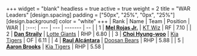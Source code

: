 +++
widget = "blank"
headless = true
active = true
weight = 2
title = "WAR Leaders"
[design.spacing]
padding = ["50px", "25%", "0px", "25%"]
[design.background]
color = "white"
+++
| Rank | Name | Team | Position | WAR |
| :---: | --- | --- | ------- | -- |
| 1 | [**Mel Rojas Jr.**](/players/11380) | [KT Wiz](/teams/KTWiz) | RF | 7.10 |
| 2 | [**Dan Straily**](/players/13648) | [Lotte Giants](/teams/LotteGiants) | RHP | 6.80 |
| 3 | [**Choi Hyung-woo**](/players/1349) | [Kia Tigers](/teams/KiaTigers) | OF | 6.11 |
| 4 | [**Raul Alcántara**](/players/12997) | [Doosan Bears](/teams/DoosanBears) | RHP | 5.88 |
| 5 | [**Aaron Brooks**](/players/13760) | [Kia Tigers](/teams/KiaTigers) | RHP | 5.58 |
